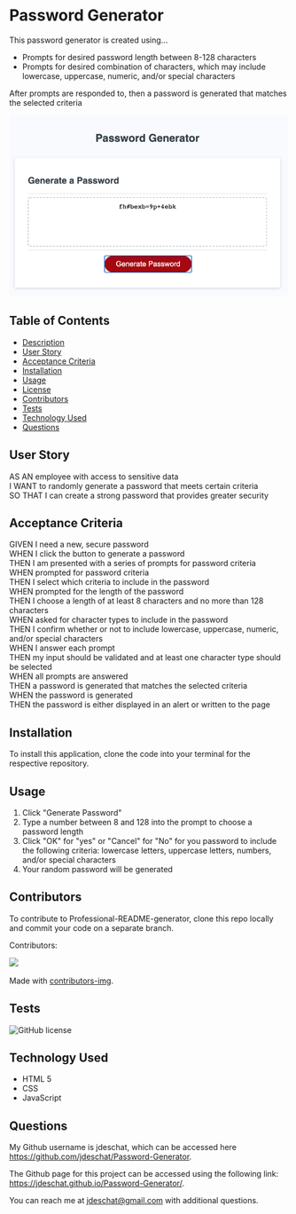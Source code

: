 # Password Generator
This password generator is created using...
* Prompts for desired password length between 8-128 characters
* Prompts for desired combination of characters, which may include lowercase, uppercase, numeric, and/or  special characters

After prompts are responded to, then a password is generated that matches the selected criteria

![alt text](https://github.com/jdeschat/Password-Generator/blob/main/Assets/img/passGen_Screenshot.png)

## Table of Contents
- [Description](#description)
- [User Story](#user-story)
- [Acceptance Criteria](#acceptance-criteria)
- [Installation](#installation)
- [Usage](#usage)
- [License](#license)
- [Contributors](#contributors)
- [Tests](#tests)
- [Technology Used](#technology-used)
- [Questions](#questions)

## User Story
AS AN employee with access to sensitive data <br>
I WANT to randomly generate a password that meets certain criteria <br>
SO THAT I can create a strong password that provides greater security <br>

## Acceptance Criteria
GIVEN I need a new, secure password <br>
WHEN I click the button to generate a password <br>
THEN I am presented with a series of prompts for password criteria <br>
WHEN prompted for password criteria <br>
THEN I select which criteria to include in the password <br>
WHEN prompted for the length of the password <br>
THEN I choose a length of at least 8 characters and no more than 128 characters <br>
WHEN asked for character types to include in the password <br>
THEN I confirm whether or not to include lowercase, uppercase, numeric, and/or special characters <br>
WHEN I answer each prompt <br>
THEN my input should be validated and at least one character type should be selected <br>
WHEN all prompts are answered <br>
THEN a password is generated that matches the selected criteria <br>
WHEN the password is generated <br>
THEN the password is either displayed in an alert or written to the page

## Installation

To install this application, clone the code into your terminal for the respective repository.

## Usage
1. Click "Generate Password"
2. Type a number between 8 and 128 into the prompt to choose a password length
3. Click "OK" for "yes" or "Cancel" for "No" for you password to include the following criteria: lowercase letters, uppercase letters, numbers, and/or special characters
4. Your random password will be generated

## Contributors
To contribute to Professional-README-generator, clone this repo locally and commit your code on a separate branch.
  
Contributors:

<a href="https://github.com/jdeschat/Password-Generator/graphs/contributors">
  <img src="https://contrib.rocks/image?repo=jdeschat/Password-Generator" />
</a>

Made with [contributors-img](https://contrib.rocks).

## Tests
![GitHub license](https://img.shields.io/badge/test-100%25-success)

## Technology Used
- HTML 5
- CSS
- JavaScript

## Questions
My Github username is jdeschat, which can be accessed here https://github.com/jdeschat/Password-Generator.

The Github page for this project can be accessed using the following link: https://jdeschat.github.io/Password-Generator/.

You can reach me at jdeschat@gmail.com with additional questions.


